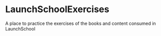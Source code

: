 # LaunchSchoolExercises
A place to practice the exercises of the books and content consumed in LaunchSchool
